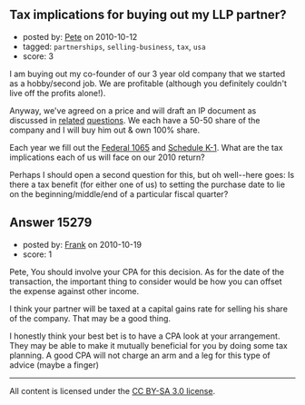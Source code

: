 ## Tax implications for buying out my LLP partner?

- posted by: [Pete](https://stackexchange.com/users/-1/4777-pete) on 2010-10-12
- tagged: `partnerships`, `selling-business`, `tax`, `usa`
- score: 3

I am buying out my co-founder of our 3 year old company that we started as a hobby/second job.  We are profitable (although you definitely couldn't live off the profits alone!).  

Anyway, we've agreed on a price and will draft an IP document as discussed in [related][1] [questions][2].  We each have a 50-50 share of the company and I will buy him out & own 100% share.

Each year we fill out the [Federal 1065][3] and [Schedule K-1][4].  What are the tax implications each of us will face on our 2010 return?

Perhaps I should open a second question for this, but oh well--here goes: Is there a tax benefit (for either one of us) to setting the purchase date to lie on the beginning/middle/end of a particular fiscal quarter?

  [1]: http://answers.onstartups.com/questions/10787/paperwork-for-buying-out-my-co-founder
  [2]: http://answers.onstartups.com/questions/12666/buying-a-partner-out-of-business-startup
  [3]: http://www.irs.gov/efile/lists/0,,id=100940,00.html
  [4]: http://www.irs.gov/pub/irs-pdf/f1065sk1.pdf 


## Answer 15279

- posted by: [Frank](https://stackexchange.com/users/-1/4858-frank) on 2010-10-19
- score: 1

Pete,
You should involve your CPA for this decision.
As for the date of the transaction, the important thing to consider would be how you can offset the expense against other income.

I think your partner will be taxed at a capital gains rate for selling his share of the company.  That may be a good thing.

I honestly think your best bet is to have a CPA look at your arrangement.  They may be able to make it mutually beneficial for you by doing some tax planning.  A good CPA will not charge an arm and a leg for this type of advice (maybe a finger)




---

All content is licensed under the [CC BY-SA 3.0 license](https://creativecommons.org/licenses/by-sa/3.0/).
